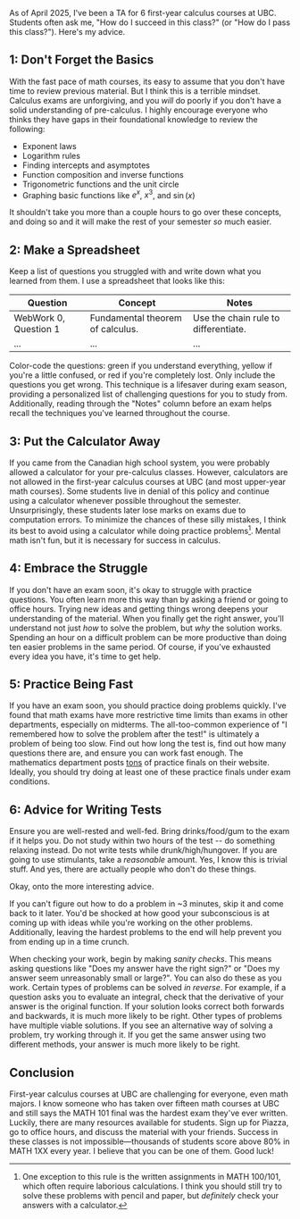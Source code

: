 As of April 2025, I've been a TA for 6 first-year calculus courses at UBC. Students often ask me, "How do I succeed in this class?" (or "How do I pass this class?"). Here's my advice.

## 1: Don't Forget the Basics

With the fast pace of math courses, its easy to assume that you don't have time to review previous material. But I think this is a terrible mindset. Calculus exams are unforgiving, and you _will_ do poorly if you don't have a solid understanding of pre-calculus. I highly encourage everyone who thinks they have gaps in their foundational knowledge to review the following:

- Exponent laws
- Logarithm rules
- Finding intercepts and asymptotes
- Function composition and inverse functions
- Trigonometric functions and the unit circle
- Graphing basic functions like $e^{x}$, $x^3$, and $\sin (x)$

It shouldn't take you more than a couple hours to go over these concepts, and doing so and it will make the rest of your semester _so_ much easier.


## 2: Make a Spreadsheet

Keep a list of questions you struggled with and write down what you learned from them. I use a spreadsheet that looks like this:

| Question              | Concept                          | Notes                                |
| ---------------------- | -------------------------------- | ------------------------------------ |
| WebWork 0, Question 1 | Fundamental theorem of calculus. | Use the chain rule to differentiate. |
| ...                   | ...                              | ...                                  |

Color-code the questions: green if you understand everything, yellow if you're a little confused, or red if you're completely lost. Only include the questions you get wrong. This technique is a lifesaver during exam season, providing a personalized list of challenging questions for you to study from. Additionally, reading through the "Notes" column before an exam helps recall the techniques you've learned throughout the course.

## 3: Put the Calculator Away

If you came from the Canadian high school system, you were probably allowed a calculator for your pre-calculus classes. However, calculators are not allowed in the first-year calculus courses at UBC (and most upper-year math courses). Some students live in denial of this policy and continue using a calculator whenever possible throughout the semester. Unsurprisingly, these students later lose marks on exams due to computation errors. To minimize the chances of these silly mistakes, I think its best to avoid using a calculator while doing practice problems[^1]. Mental math isn't fun, but it is necessary for success in calculus. 

## 4: Embrace the Struggle

If you don't have an exam soon, it's okay to struggle with practice questions. You often learn more this way than by asking a friend or going to office hours. Trying new ideas and getting things wrong deepens your understanding of the material. When you finally get the right answer, you'll understand not just _how_ to solve the problem, but _why_ the solution works. Spending an hour on a difficult problem can be more productive than doing ten easier problems in the same period. Of course, if you've exhausted every idea you have, it's time to get help.

## 5: Practice Being Fast

If you have an exam soon, you should practice doing problems quickly. I've found that math exams have more restrictive time limits than exams in other departments, especially on midterms. The all-too-common experience of "I remembered how to solve the problem after the test!" is ultimately a problem of being too slow. Find out how long the test is, find out how many questions there are, and ensure you can work fast enough. The mathematics department posts [tons](https://secure.math.ubc.ca/Ugrad/pastExams/) of practice finals on their website. Ideally, you should try doing at least one of these practice finals under exam conditions.

## 6: Advice for Writing Tests

Ensure you are well-rested and well-fed. Bring drinks/food/gum to the exam if it helps you. Do not study within two hours of the test -- do something relaxing instead. Do not write tests while drunk/high/hungover. If you are going to use stimulants, take a *reasonable* amount. Yes, I know this is trivial stuff. And yes, there are actually people who don't do these things. 

Okay, onto the more interesting advice.

If you can't figure out how to do a problem in ~3 minutes, skip it and come back to it later. You'd be shocked at how good your subconscious is at coming up with ideas while you're working on the other problems. Additionally, leaving the hardest problems to the end will help prevent you from ending up in a time crunch.  

When checking your work, begin by making *sanity checks*.  This means asking questions like "Does my answer have the right sign?" or "Does my answer seem unreasonably small or large?". You can also do these as you work. Certain types of problems can be solved *in reverse*. For example, if a question asks you to evaluate an integral, check that the derivative of your answer is the original function. If your solution looks correct both forwards and backwards, it is much more likely to be right. Other types of problems have multiple viable solutions. If you see an alternative way of solving a problem, try working through it. If you get the same answer using two different methods, your answer is much more likely to be right.

## Conclusion

First-year calculus courses at UBC are challenging for everyone, even math majors. I know someone who has taken over fifteen math courses at UBC and still says the MATH 101 final was the hardest exam they've ever written. Luckily, there are many resources available for students. Sign up for Piazza, go to office hours, and discuss the material with your friends. Success in these classes is not impossible—thousands of students score above 80% in MATH 1XX every year. I believe that you can be one of them. Good luck!


[^1]:One exception to this rule is the written assignments in MATH 100/101, which often require laborious calculations. I think you should still try to solve these problems with pencil and paper, but _definitely_ check your answers with a calculator.
